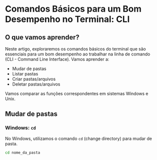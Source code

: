 # Comandos Básicos para um Bom Desempenho no Terminal: CLI

## O que vamos aprender?
Neste artigo, exploraremos os comandos básicos do terminal que são essenciais para um bom desempenho ao trabalhar na linha de comando (CLI - Command Line Interface). Vamos aprender a:

- Mudar de pastas
- Listar pastas
- Criar pastas/arquivos
- Deletar pastas/arquivos

Vamos comparar as funções correspondentes em sistemas Windows e Unix.

## Mudar de pastas

### Windows: `cd`
No Windows, utilizamos o comando `cd` (change directory) para mudar de pasta.

```bash
cd nome_da_pasta
